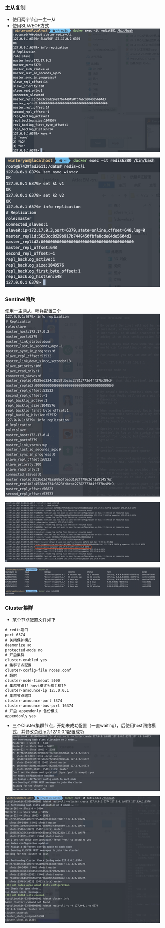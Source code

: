 ### 主从复制
- 使用两个节点一主一从
- 使用SLAVEOF方式
![avatar](png/master-slave/WechatIMG184.png)

![avatar](png/master-slave/WechatIMG185.png)

### Sentinel哨兵
使用一主两从，哨兵配置三个
![avatar](png/sentinel/WechatIMG195.png)

![avatar](png/sentinel/WechatIMG196.png)

![avatar](png/sentinel/WechatIMG197.png)

### Cluster集群
- 某个节点配置文件如下
```$xslt
# redis端口
port 6374
# 关闭保护模式
daemonize no
protected-mode no
# 开启集群
cluster-enabled yes
# 集群节点配置
cluster-config-file nodes.conf
# 超时
cluster-node-timeout 5000
# 集群节点IP host模式为宿主机IP
cluster-announce-ip 127.0.0.1
# 集群节点端口
cluster-announce-port 6374
cluster-announce-bus-port 16374
# 开启 appendonly 备份模式
appendonly yes
```
- 三个Cluster集群节点，开始未成功配置（一直waiting），后使用host网络模式，并修改总线ip为127.0.0.1配置成功
![avatar](png/cluster/WechatIMG198.png)

![avatar](png/cluster/WechatIMG199.png)
